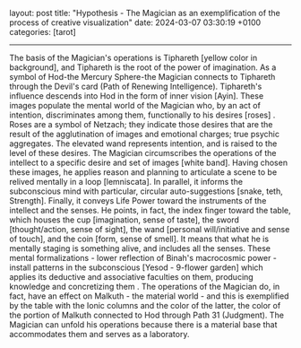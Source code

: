 layout: post
title:  "Hypothesis - The Magician as an exemplification of the process of creative visualization"
date:   2024-03-07 03:30:19 +0100
categories: [tarot]

---

The basis of the Magician's operations is Tiphareth [yellow color in background], and Tiphareth is the root of the power of imagination. 
As a symbol of Hod-the Mercury Sphere-the Magician connects to Tiphareth through the Devil's card (Path of Renewing Intelligence). Tiphareth's influence descends into Hod in the form of inner vision [Ayin]. These images populate the mental world of the Magician who, by an act of intention, discriminates among them, functionally to his desires [roses] . Roses are a symbol of Netzach; they indicate those desires that are the result of the agglutination of images and emotional charges; true psychic aggregates. The elevated wand represents intention, and is raised to the level of these desires.
The Magician circumscribes the operations of the intellect to a specific desire and set of images [white band]. Having chosen these images, he applies reason and planning to articulate a scene to be relived mentally in a loop [lemniscata].
In parallel, it informs the subconscious mind with particular, circular auto-suggestions [snake, teth, Strength].
Finally, it conveys Life Power toward the instruments of the intellect and the senses. He points, in fact, the index finger toward the table, which houses the cup [imagination, sense of taste], the sword [thought/action, sense of sight], the wand [personal will/initiative and sense of touch], and the coin [form, sense of smell]. It means that what he is mentally staging is something alive, and includes all the senses.
These mental formalizations - lower reflection of Binah's macrocosmic power - install patterns in the subconscious [Yesod - 9-flower garden] which applies its deductive and associative faculties on them, producing knowledge and concretizing them . The operations of the Magician do, in fact, have an effect on Malkuth - the material world - and this is exemplified by the table with the Ionic columns and the color of the latter, the color of the portion of Malkuth connected to Hod through Path 31 (Judgment). The Magician can unfold his operations because there is a material base that accommodates them and serves as a laboratory.

